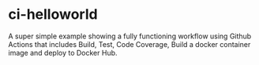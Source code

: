 # ci-helloworld

A super simple example showing a fully functioning workflow using Github Actions that includes Build, Test, Code Coverage, Build a docker container image and deploy to Docker Hub.


